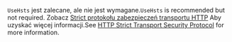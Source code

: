 <span data-ttu-id="1cf91-101">`UseHsts` jest zalecane, ale nie jest wymagane.</span><span class="sxs-lookup"><span data-stu-id="1cf91-101">`UseHsts` is recommended but not required.</span></span> <span data-ttu-id="1cf91-102">Zobacz [Strict protokołu zabezpieczeń transportu HTTP](xref:security/enforcing-ssl#http-strict-transport-security-protocol-hsts) Aby uzyskać więcej informacji.</span><span class="sxs-lookup"><span data-stu-id="1cf91-102">See [HTTP Strict Transport Security Protocol](xref:security/enforcing-ssl#http-strict-transport-security-protocol-hsts) for more information.</span></span>
